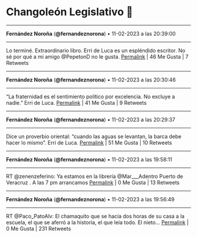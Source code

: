# Changoleón Legislativo 🙈
*****
**Fernández Noroña** (**@fernandeznorona**) • 11-02-2023 a las 20:39:00
*****
Lo terminé. Extraordinario libro. Erri de Luca es un espléndido escritor. No sé por qué a mi amigo @PepetonD no le gusta.
[Permalink](https://twitter.com/fernandeznorona/status/1624629116061507584) | 46 Me Gusta | 7 Retweets
*****
**Fernández Noroña** (**@fernandeznorona**) • 11-02-2023 a las 20:30:46
*****
“La fraternidad es el sentimiento político por excelencia. No excluye a nadie.” Erri de Luca.
[Permalink](https://twitter.com/fernandeznorona/status/1624627045627232256) | 41 Me Gusta | 9 Retweets
*****
**Fernández Noroña** (**@fernandeznorona**) • 11-02-2023 a las 20:29:37
*****
Dice un proverbio oriental: “cuando las aguas se levantan, la barca debe hacer lo mismo”. Erri de Luca.
[Permalink](https://twitter.com/fernandeznorona/status/1624626758170574848) | 51 Me Gusta | 10 Retweets
*****
**Fernández Noroña** (**@fernandeznorona**) • 11-02-2023 a las 19:58:11
*****
RT @zenenzeferino: Ya estamos en la librería @Mar___Adentro  Puerto de Veracruz . A las 7 pm arrancamos
[Permalink](https://twitter.com/fernandeznorona/status/1624618845922283520) | 0 Me Gusta | 13 Retweets
*****
**Fernández Noroña** (**@fernandeznorona**) • 11-02-2023 a las 19:56:49
*****
RT @Paco_PatoAlv: El chamaquito que se hacía dos horas de su casa a la escuela,  el que se aferró a la historia, el que leía todo.
El nieto…
[Permalink](https://twitter.com/fernandeznorona/status/1624618503537049600) | 0 Me Gusta | 231 Retweets